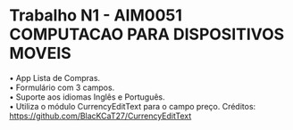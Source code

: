 Trabalho N1 - AIM0051 COMPUTACAO PARA DISPOSITIVOS MOVEIS
================

•  App Lista de Compras.  
•  Formulário com 3 campos.  
•  Suporte aos idiomas Inglês e Português.  
•  Utiliza o módulo CurrencyEditText para o campo preço. Créditos: https://github.com/BlacKCaT27/CurrencyEditText  
